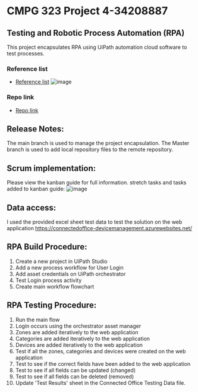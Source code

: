 # CMPG 323 Project 4-34208887

## Testing and Robotic Process Automation (RPA)

This project encapsulates RPA using UiPath automation cloud software to test processes.


### Reference list

- [Reference list](https://github.com/Anja34208887/CMPG-323-Project-4-34208887-/blob/main/Reference%20list)
![image](https://user-images.githubusercontent.com/79098262/198854573-240ca183-1167-4613-9519-1e736758fd51.png)


### Repo link

- [Repo link](https://github.com/Anja34208887/CMPG-323-Project-4-34208887-)


## Release Notes:

The main branch is used to manage the project encapsulation. The Master branch is used to add local repository files to the remote repository.


## Scrum implementation:

Please view the kanban guide for full information.
stretch tasks and tasks added to kanban guide:
![image](https://user-images.githubusercontent.com/79098262/198854522-b56fd7ab-522b-4a96-80fe-1f29d33f4696.png)


## Data access:

I used the provided excel sheet test data to test the solution on the web application
https://connectedoffice-devicemanagement.azurewebsites.net/


## RPA Build Procedure:

1. Create a new project in UiPath Studio
2. Add a new process workflow for User Login
3. Add asset credentials on UiPath orchestrator
4. Test Login process activity
5. Create main workflow flowchart

## RPA Testing Procedure:

1. Run the main flow 
2. Login occurs using the orchestrator asset manager
3. Zones are added iteratively to the web application
4. Categories are added iteratively to the web application
5. Devices are added iteratively to the web application
6. Test if all the zones, categories and devices were created on the web application
7. Test to see if the correct fields have been added to the web application
8. Test to see if all fields can be updated (changed)
9. Test to see if all fields can be deleted (removed)
10. Update 'Test Results' sheet in the Connected Office Testing Data file.
